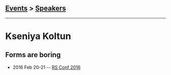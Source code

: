 ## [Events](../README.md) > [Speakers](../speakers.md)
---

# Kseniya Koltun

## Forms are boring
- 2016 Feb 20-21 -- [RS Conf 2016](https://www.youtube.com/watch?v=vXha84Pk8PE)    
